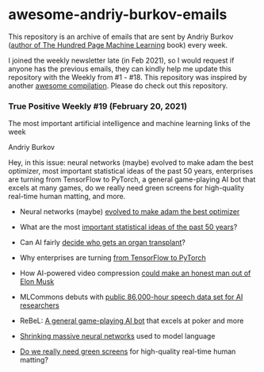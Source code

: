 # awesome-andriy-burkov-emails
This repository is an archive of emails that are sent by Andriy Burkov ([author of The Hundred Page Machine Learning](http://themlbook.com/) book) every week.
	
I joined the weekly newsletter late (in Feb 2021), so I would request if anyone has the previous emails, they can kindly help me update this repository with the Weekly from \#1 - \#18. 
This repository was inspired by another [awesome compilation](https://github.com/sourabh-joshi/awesome-quincy-larson-emails). Please do check out this repository.


### True Positive Weekly #19 (February 20, 2021)
The most important artificial intelligence and machine learning links of the week 
	
Andriy Burkov

Hey, in this issue: neural networks (maybe) evolved to make adam the best optimizer, most important statistical ideas of the past 50 years, enterprises are turning from TensorFlow to PyTorch, a general game-playing AI bot that excels at many games, do we really need green screens for high-quality real-time human matting, and more.
  
* Neural networks (maybe) [evolved to make adam the best optimizer](https://parameterfree.com/2020/12/06/neural-network-maybe-evolved-to-make-adam-the-best-optimizer/)

* What are the most [important statistical ideas of the past 50 years](https://arxiv.org/abs/2012.00174)?

* Can AI fairly [decide who gets an organ transplant](https://hbr.org/2020/12/can-ai-fairly-decide-who-gets-an-organ-transplant)?

* Why enterprises are turning [from TensorFlow to PyTorch](https://www.infoworld.com/article/3597904/why-enterprises-are-turning-from-tensorflow-to-pytorch.html)

* How AI-powered video compression [could make an honest man out of Elon Musk](https://thenextweb.com/neural/2020/12/02/how-ai-powered-video-compression-could-make-an-honest-man-out-of-elon-musk/)

* MLCommons debuts with [public 86,000-hour speech data set for AI researchers](https://thenextweb.com/neural/2020/12/02/how-ai-powered-video-compression-could-make-an-honest-man-out-of-elon-musk/)

* ReBeL: [A general game-playing AI bot](https://techcrunch.com/2020/12/03/mlcommons-debuts-first-public-database-for-ai-researchers-with-86000-hours-of-speech/) that excels at poker and more

* [Shrinking massive neural networks](https://ai.facebook.com/blog/rebel-a-general-game-playing-ai-bot-that-excels-at-poker-and-more/) used to model language 

* [Do we really need green screens](https://news.mit.edu/2020/neural-model-language-1201) for high-quality real-time human matting?
